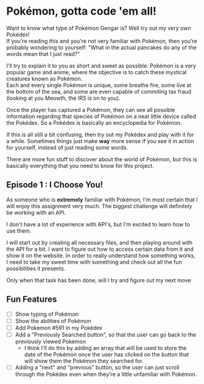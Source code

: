 # Pokémon, gotta code 'em all!
Want to know what type of Pokémon Gengar is? Well try out my very own Pokédex!</br> 
If you're reading this and you're not very familiar with Pokémon, then you're probably wondering to yourself: "What in the actual pancakes do any of the words mean that I just read?" </br>

I'll try to explain it to you as short and sweet as possible. Pokémon is a very popular game and anime, where the objective is to catch these mystical creatures known as Pokémon. </br> 
Each and every single Pokémon is unique, some breathe fire, some live at the bottom of the sea, and some are even capable of commiting tax fraud (looking at you Meowth, the IRS is on to you). </br>

Once the player has captured a Pokémon, they can see all possible information regarding that species of Pokémon on a neat little device called the Pokédex. So a Pokédex is basically an encyclopedia for Pokémon. </br>

If this is all still a bit confusing, then try out my Pokédex and play with it for a while. Sometimes things just make **way** more sense if you see it in action for yourself, instead of just reading some words. </br>

There are more fun stuff to discover about the world of Pokémon, but this is basically everything that you need to know for this project.

## Episode 1 : I Choose You!
As someone who is **extremely** familiar with Pokémon, I'm most certain that I will enjoy this assignment very much. The biggest challenge will definitely be working with an API. </br>

I don't have a lot of experience with API's, but I'm excited to learn how to use them. </br>

I will start out by creating all necessary files, and then playing around with the API for a bit. I want to figure out how to access certain data from it and show it on the website. In order to really understand how something works, I need to take my sweet time with something and check out all the fun possibilities it presents. </br>

Only when that task has been done, will I try and figure out my next move

## Fun Features
- [ ] Show typing of Pokémon
- [ ] Show the abilities of Pokémon
- [ ] Add Pokemon #591 in my Pokédex
- [ ] Add a "Previously Searched button", so that the user can go back to the previously viewed Pokémon
  * I think I'll do this by adding an array that will be used to store the date of the Pokémon once the user has clicked on the button that will show them the Pokémon they searched for.
- [ ] Adding a "next" and "previous" button, so the user can just scroll through the Pokédex even when they're a little unfamiliar with Pokémon.